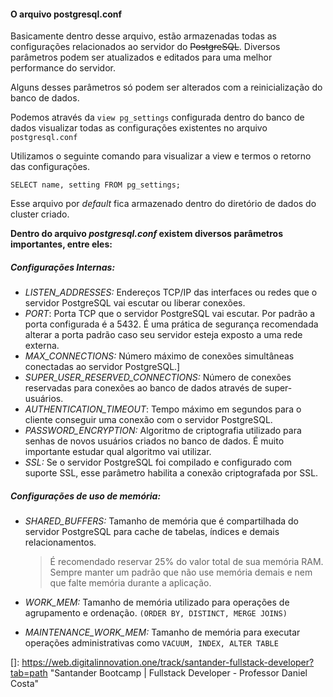 #### O arquivo postgresql.conf

Basicamente dentro desse arquivo, estão armazenadas todas as configurações relacionados ao servidor do ~~PostgreSQL~~. Diversos parâmetros podem ser atualizados e editados para uma melhor performance do servidor.

Alguns desses parâmetros só podem ser alterados com a reinicialização do banco de dados.

Podemos através da `view pg_settings` configurada dentro do banco de dados visualizar todas as configurações existentes no arquivo `postgresql.conf`

Utilizamos o seguinte comando para visualizar a view e termos o retorno das configurações.

```SELECT name, setting FROM pg_settings;```

Esse arquivo por *default* fica armazenado dentro do diretório de dados do cluster criado.

**Dentro do arquivo *postgresql.conf* existem diversos parâmetros importantes, entre eles:**

##### Configurações Internas:

- *LISTEN_ADDRESSES:*	Endereços TCP/IP das interfaces ou redes que o servidor PostgreSQL vai escutar ou liberar conexões.
- *PORT*: Porta TCP que o servidor PostgreSQL vai escutar. Por padrão a porta configurada é a 5432. É uma prática de segurança recomendada alterar a porta padrão caso seu servidor esteja exposto a uma rede externa.
- *MAX_CONNECTIONS:* Número máximo de conexões simultâneas conectadas ao servidor PostgreSQL.]
- *SUPER_USER_RESERVED_CONNECTIONS:* Número de conexões reservadas para conexões ao banco de dados através de super-usuários.
- *AUTHENTICATION_TIMEOUT*: Tempo máximo em segundos para o cliente conseguir uma conexão com o servidor PostgreSQL.
- *PASSWORD_ENCRYPTION:* Algoritmo de criptografia utilizado para senhas de novos usuários criados no banco de dados. É muito importante estudar qual algoritmo vai utilizar.
- *SSL:* Se o servidor PostgreSQL foi compilado e configurado com suporte SSL, esse parâmetro habilita a conexão criptografada por SSL.

##### Configurações de uso de memória:

- *SHARED_BUFFERS:* Tamanho de memória que é compartilhada do servidor PostgreSQL para cache de tabelas, índices e demais relacionamentos. 

  > É recomendado reservar 25% do valor total de sua memória RAM. Sempre manter um padrão que não use memória demais e nem que falte memória durante a aplicação.

- *WORK_MEM:* Tamanho de memória utilizado para operações de agrupamento e ordenação. `(ORDER BY, DISTINCT, MERGE JOINS)`

- *MAINTENANCE_WORK_MEM:* Tamanho de memória para executar operações administrativas como `VACUUM, INDEX, ALTER TABLE`



[]: https://web.digitalinnovation.one/track/santander-fullstack-developer?tab=path	"Santander Bootcamp | Fullstack Developer - Professor Daniel Costa"



